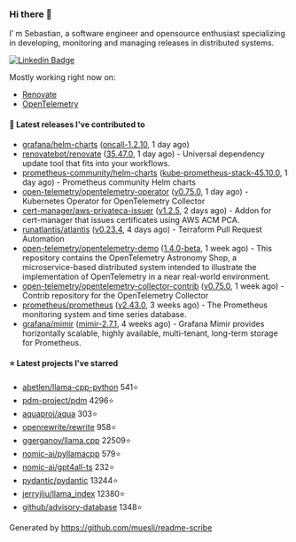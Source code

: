 ### Hi there 👋

I’ m Sebastian, a software engineer and opensource enthusiast specializing in developing, monitoring and managing releases in distributed systems.

[![Linkedin Badge](https://img.shields.io/badge/-LinkedIn-blue?style=flat&logo=Linkedin&logoColor=white&link=https://www.linkedin.com/in/sebastian-poxhofer/)](https://www.linkedin.com/in/sebastian-poxhofer/)

Mostly working right now on:
- [Renovate](https://github.com/renovatebot/renovate)
- [OpenTelemetry](https://github.com/open-telemetry)



#### 🚀 Latest releases I've contributed to

- [grafana/helm-charts](https://github.com/grafana/helm-charts) ([oncall-1.2.10](https://github.com/grafana/helm-charts/releases/tag/oncall-1.2.10), 1 day ago)
- [renovatebot/renovate](https://github.com/renovatebot/renovate) ([35.47.0](https://github.com/renovatebot/renovate/releases/tag/35.47.0), 1 day ago) - Universal dependency update tool that fits into your workflows.
- [prometheus-community/helm-charts](https://github.com/prometheus-community/helm-charts) ([kube-prometheus-stack-45.10.0](https://github.com/prometheus-community/helm-charts/releases/tag/kube-prometheus-stack-45.10.0), 1 day ago) - Prometheus community Helm charts
- [open-telemetry/opentelemetry-operator](https://github.com/open-telemetry/opentelemetry-operator) ([v0.75.0](https://github.com/open-telemetry/opentelemetry-operator/releases/tag/v0.75.0), 1 day ago) - Kubernetes Operator for OpenTelemetry Collector
- [cert-manager/aws-privateca-issuer](https://github.com/cert-manager/aws-privateca-issuer) ([v1.2.5](https://github.com/cert-manager/aws-privateca-issuer/releases/tag/v1.2.5), 2 days ago) - Addon for cert-manager that issues certificates using AWS ACM PCA.
- [runatlantis/atlantis](https://github.com/runatlantis/atlantis) ([v0.23.4](https://github.com/runatlantis/atlantis/releases/tag/v0.23.4), 4 days ago) - Terraform Pull Request Automation
- [open-telemetry/opentelemetry-demo](https://github.com/open-telemetry/opentelemetry-demo) ([1.4.0-beta](https://github.com/open-telemetry/opentelemetry-demo/releases/tag/1.4.0-beta), 1 week ago) - This repository contains the OpenTelemetry Astronomy Shop, a microservice-based distributed system intended to illustrate the implementation of OpenTelemetry in a near real-world environment.
- [open-telemetry/opentelemetry-collector-contrib](https://github.com/open-telemetry/opentelemetry-collector-contrib) ([v0.75.0](https://github.com/open-telemetry/opentelemetry-collector-contrib/releases/tag/v0.75.0), 1 week ago) - Contrib repository for the OpenTelemetry Collector
- [prometheus/prometheus](https://github.com/prometheus/prometheus) ([v2.43.0](https://github.com/prometheus/prometheus/releases/tag/v2.43.0), 3 weeks ago) - The Prometheus monitoring system and time series database.
- [grafana/mimir](https://github.com/grafana/mimir) ([mimir-2.7.1](https://github.com/grafana/mimir/releases/tag/mimir-2.7.1), 4 weeks ago) - Grafana Mimir provides horizontally scalable, highly available, multi-tenant, long-term storage for Prometheus.

#### ⭐ Latest projects I've starred

- [abetlen/llama-cpp-python](https://github.com/abetlen/llama-cpp-python) 541⭐
- [pdm-project/pdm](https://github.com/pdm-project/pdm) 4296⭐
- [aquaproj/aqua](https://github.com/aquaproj/aqua) 303⭐
- [openrewrite/rewrite](https://github.com/openrewrite/rewrite) 958⭐
- [ggerganov/llama.cpp](https://github.com/ggerganov/llama.cpp) 22509⭐
- [nomic-ai/pyllamacpp](https://github.com/nomic-ai/pyllamacpp) 579⭐
- [nomic-ai/gpt4all-ts](https://github.com/nomic-ai/gpt4all-ts) 232⭐
- [pydantic/pydantic](https://github.com/pydantic/pydantic) 13244⭐
- [jerryjliu/llama_index](https://github.com/jerryjliu/llama_index) 12380⭐
- [github/advisory-database](https://github.com/github/advisory-database) 1348⭐



Generated by https://github.com/muesli/readme-scribe
